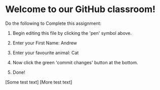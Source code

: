 # Welcome to our GitHub classroom!

Do the following to Complete this assignment:

1. Begin editing this file by clicking the 'pen' symbol above.

2. Enter your First Name: Andrew

3. Enter your favourite animal: Cat

4. Now click the green 'commit changes' button at the bottom.

5. Done!

[Some test text]
[More test text]